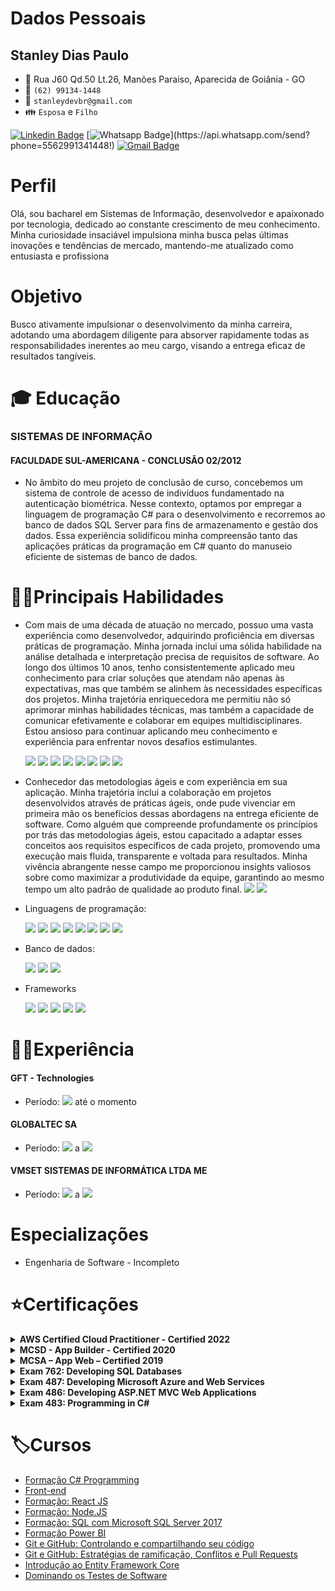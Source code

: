 # Dados Pessoais
## Stanley Dias Paulo 
* :triangular_flag_on_post: Rua J60 Qd.50 Lt.26, Manões Paraiso, Aparecida de Goiânia - GO
* :iphone: `(62) 99134-1448`
* :email: `stanleydevbr@gmail.com`
* :family: `Esposa` e `Filho`

[![Linkedin Badge](https://img.shields.io/badge/-Linkedin-blue?style=flat-square&logo=Linkedin&logoColor=white&link=https://www.linkedin.com/in/stanleydiaspaulo/)](https://www.linkedin.com/in/stanleydiaspaulo/)
[![Whatsapp Badge](https://img.shields.io/badge/-Whatsapp-4CA143?style=flat-square&labelColor=4CA143&logo=whatsapp&logoColor=white&link=https://api.whatsapp.com/send?phone=5562991341448!)](https://api.whatsapp.com/send?phone=5562991341448!)
[![Gmail Badge](https://img.shields.io/badge/-Gmail-c14438?style=flat-square&logo=Gmail&logoColor=white&link=mailto:stanleydiaspaulo@gmail.com)](mailto:stanleydiaspaulo@gmail.com)

# Perfil
Olá, sou bacharel em Sistemas de Informação, desenvolvedor e apaixonado por tecnologia, dedicado ao constante crescimento de meu conhecimento. Minha curiosidade insaciável impulsiona minha busca pelas últimas inovações e tendências de mercado, mantendo-me atualizado como entusiasta e profissiona

# Objetivo
Busco ativamente impulsionar o desenvolvimento da minha carreira, adotando uma abordagem diligente para absorver rapidamente todas as responsabilidades inerentes ao meu cargo, visando a entrega eficaz de resultados tangíveis.

# :mortar_board: Educação
### SISTEMAS DE INFORMAÇÃO
#### FACULDADE SUL-AMERICANA - CONCLUSÃO 02/2012
* No âmbito do meu projeto de conclusão de curso, concebemos um sistema de controle de acesso de indivíduos fundamentado na autenticação biométrica. Nesse contexto, optamos por empregar a linguagem de programação C# para o desenvolvimento e recorremos ao banco de dados SQL Server para fins de armazenamento e gestão dos dados. Essa experiência solidificou minha compreensão tanto das aplicações práticas da programação em C# quanto do manuseio eficiente de sistemas de banco de dados.

# 👨‍💻Principais Habilidades
* Com mais de uma década de atuação no mercado, possuo uma vasta experiência como desenvolvedor, adquirindo proficiência em diversas práticas de programação. Minha jornada inclui uma sólida habilidade na análise detalhada e interpretação precisa de requisitos de software. Ao longo dos últimos 10 anos, tenho consistentemente aplicado meu conhecimento para criar soluções que atendam não apenas às expectativas, mas que também se alinhem às necessidades específicas dos projetos. Minha trajetória enriquecedora me permitiu não só aprimorar minhas habilidades técnicas, mas também a capacidade de comunicar efetivamente e colaborar em equipes multidisciplinares. Estou ansioso para continuar aplicando meu conhecimento e experiência para enfrentar novos desafios estimulantes.

    <img src="https://img.shields.io/badge/%20-OOP-green"/>
    <img src="https://img.shields.io/badge/%20-SOLID-blue"/>
    <img src="https://img.shields.io/badge/-Clean%20Code-lightgrey"/>
    <img src="https://img.shields.io/badge/%20-Design%20Patterns-orange"/>
    <img src="https://img.shields.io/badge/%20-DDD-yellowgreen"/>
    <img src="https://img.shields.io/badge/%20-CQRS-blue"/>
    <img src="https://img.shields.io/badge/%20-TDD-lightgrey"/>
    <img src="https://img.shields.io/badge/%20-BDD-brightgreen"/>
* Conhecedor das metodologias ágeis e com experiência em sua aplicação. Minha trajetória inclui a colaboração em projetos desenvolvidos através de práticas ágeis, onde pude vivenciar em primeira mão os benefícios dessas abordagens na entrega eficiente de software. Como alguém que compreende profundamente os princípios por trás das metodologias ágeis, estou capacitado a adaptar esses conceitos aos requisitos específicos de cada projeto, promovendo uma execução mais fluida, transparente e voltada para resultados. Minha vivência abrangente nesse campo me proporcionou insights valiosos sobre como maximizar a produtividade da equipe, garantindo ao mesmo tempo um alto padrão de qualidade ao produto final. <img src="https://img.shields.io/badge/SCRUM-blue"/> <img src="https://img.shields.io/badge/KAMBAN-red"/>
* Linguagens de programação:

    <img src="https://img.shields.io/badge/%20-C%23-green"/>
    <img src="https://img.shields.io/badge/%20-Delphi-lightgrey"/>
    <img src="https://img.shields.io/badge/%20-VB6-yellowgreen"/> 
    <img src="https://img.shields.io/badge/%20-TypeScript-blue"/>
    <img src="https://img.shields.io/badge/%20-Java%20Script-yellow"/>
    <img src="https://img.shields.io/badge/%20-NodeJS-green"/>
    <img src="https://img.shields.io/badge/%20-HTML5-red"/>
    <img src="https://img.shields.io/badge/-CSS3-blue"/>
* Banco de dados:

    <img src="https://img.shields.io/badge/Microsof-SQL%20Server-yellow"/>
    <img src="https://img.shields.io/badge/%20-Oracle-red"/>
    <img src="https://img.shields.io/badge/%20-MySQL-blue" />

* Frameworks

    <img src="https://img.shields.io/badge/EntityFramework-Core-blue"/>
    <img src="https://img.shields.io/badge/ASP.NET-MVC5-green"/>
    <img src="https://img.shields.io/badge/ASP.NET-Core-blue"/>
    <img src="https://img.shields.io/badge/Angular-7%2B-red"/>
    <img src="https://img.shields.io/badge/React-JS-orange"/>
    

# 👨‍💼Experiência
#### GFT - Technologies
* Período:   <img src="https://img.shields.io/badge/09-2021-green" /> até o momento

#### GLOBALTEC SA
* Período: <img src="https://img.shields.io/badge/09-2010-green"/> a <img src="https://img.shields.io/badge/09-2021-red" />

#### VMSET SISTEMAS DE INFORMÁTICA LTDA ME
* Período: <img src="https://img.shields.io/badge/05-2010-green"/> a <img src="https://img.shields.io/badge/08-2010-red"/>

# Especializações
* Engenharia de Software - Incompleto

# ⭐Certificações
<details>
    <summary><b>AWS Certified Cloud Practitioner - Certified 2022</b></summary>
        <table>
            <tr><td><a href="https://www.credly.com/badges/4c77d0a9-7df1-4fd0-b962-904c1db3d287?source=linked_in_profile">Verificar</a></td></tr>
            <tr>
                <td>
                    <img src="/certificacao/badges/aws_cloud_practitioner.png" width="200" height="200" />
                </td>
            </tr>
        </table>       
</details>

<details>
    <summary><b>MCSD - App Builder - Certified 2020</b></summary>
        <table>
            <tr><td><a href="https://www.youracclaim.com/badges/9ea715fb-7ca6-41ad-aa98-588a4133c1a5/linked_in_profile">Verificar</a></td></tr>
            <tr><td><img src="/certificacao/badges/MCSD-App_Builder.png" width="200" height="200"></td></tr>
        </table>       
</details>

<details>
    <summary><b>MCSA – App Web – Certified 2019</b></summary>
        <table>
            <tr><td><a href="https://www.youracclaim.com/badges/a04d7fa8-4da3-41b7-97f9-48379b81339d/linked_in_profile">Verificar</a></td></tr>
            <tr><td><img src="/certificacao/badges/MCSA-Web-Applications-2019.png" width="200" height="200"></td></tr>
        </table>       
</details>

<details>
    <summary><b>Exam 762: Developing SQL Databases</b></summary>
        <table>
            <tr><td><a href="https://www.youracclaim.com/badges/3f3634c0-d0de-4bd7-a092-10fed5fa77ef?source=linked_in_profile">Verificar</a></td></tr>
            <tr><td><img src="/certificacao/badges/Developing_SQL_Databases-01.png" width="200" height="200"></td></tr>
        </table>       
</details>

<details>
    <summary><b>Exam 487: Developing Microsoft Azure and Web Services</b></summary>
        <table>
            <tr><td><a href="https://www.youracclaim.com/badges/fc708740-03c3-4c77-8f65-daf7d873e816">Verificar</a></td></tr>
            <tr><td>
                <img src="/certificacao/badges/Developing_Microsoft_Azure_and_Web_Services-01.png" width="200" height="200">
            </td></tr>
        </table> 
</details>

<details>
    <summary><b>Exam 486: Developing ASP.NET MVC Web Applications</b></summary>
        <table>
            <tr><td><a href="https://www.youracclaim.com/badges/3080933a-2efa-4324-aa62-b3514d48a706">Verificar</a> </td></tr>
            <tr><td><img src="/certificacao/badges/Developing_ASP.NET_MVC_Web_Applications-01.png" width="200" height="200"></td></tr>
        </table>       
</details>

<details>
    <summary><b>Exam 483: Programming in C#</b></summary>
        <table>
            <tr><td><a href="https://www.youracclaim.com/badges/12f84070-acee-482d-8cd2-a41d742243e3">Verificar</a></td></tr>
            <tr><td><img src="/certificacao/badges/Programming_in_C_23-01.png" width="200" height="200"></td></tr>
        </table>       
</details>

# 🏷️Cursos
* [Formação C# Programming](/cursos/formacao_csharp_programming.md)
* [Front-end](/cursos/formacao_front_end.md)
* [Formação: React JS](/cursos/formacao_react_js.md)
* [Formação: Node.JS](/cursos/formacao_node_js.md)
* [Formação: SQL com Microsoft SQL Server 2017](/cursos/formacao_sql_server_2017.md)
* [Formação Power BI](/cursos/formacao_power_bi.md)
* [Git e GitHub: Controlando e compartilhando seu código](/cursos/git_github_controle.md)
* [Git e GitHub: Estratégias de ramificação, Conflitos e Pull Requests](/cursos/git_github_estrategias.md)
* [Introdução ao Entity Framework Core](/cursos/introducao_entityframeworkcore.md)
* [Dominando os Testes de Software](/cursos/dominando_teste_sowftware.md)
